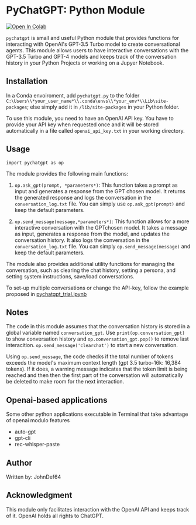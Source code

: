 # PyChatGPT: Python Module
[![Open In Colab](https://colab.research.google.com/assets/colab-badge.svg)](https://colab.research.google.com/github/johndef64/pychatgpt/blob/main/pychatgpt_trial.ipynb) 

`pychatgpt` is small and useful Python module that provides functions for interacting with OpenAI's GPT-3.5 Turbo model to create conversational agents. This module allows users to have interactive conversations with the GPT-3.5 Turbo and GPT-4 models and keeps track of the conversation history in your Python Projects or working on a Jupyer Notebook.



## Installation
In a Conda envoiroment, add `pychatgpt.py` to the folder `C:\Users\\*your_user_name*\\.conda\envs\\*your_env*\\Lib\site-packages`; else simply add it in `/lib/site-packages` in your Python folder.

To use this module, you need to have an OpenAI API key. You have to provide your API key when requested once and it will be stored automatically in a file called `openai_api_key.txt` in your working directory.

## Usage
`import pychatgpt as op`

The module provides the following main functions:

1. `op.ask_gpt(prompt, *parameters*)`: This function takes a prompt as input and generates a response from the GPT chosen model. It returns the generated response and logs the conversation in the `conversation_log.txt` file.
You can simply use `op.ask_gpt(prompt)` and keep the default parameters.

2. `op.send_message(message,*parameters*)`: This function allows for a more interactive conversation with the GPTchosen model. It takes a message as input, generates a response from the model, and updates the conversation history. It also logs the conversation in the `conversation_log.txt` file.
You can simply `op.send_message(message)` and keep the default parameters.

The module also provides additional utility functions for managing the conversation, such as clearing the chat history, setting a persona, and setting system instructions, save/load conversations.

To set-up multiple conversations or change the API-key, follow the example proposed in [pychatgpt_trial.ipynb](https://github.com/johndef64/pychatgpt/blob/main/pychatgpt_trial.ipynb)

## Notes
The code in this module assumes that the conversation history is stored in a global variable named `conversation_gpt`. Use `print(op.conversation_gpt)` to show conversation history and `op.conversation_gpt.pop()` to remove last interacition. `op.send_message('clearchat')` to start a new conversation.

Using `op.send_message`, the code checks if the total number of tokens exceeds the model's maximum context length (gpt 3.5 turbo-16k: 16,384 tokens). If it does, a warning message indicates that the token limit is being reached and then then the first part of the conversation will automatically be deleted to make room for the next interaction.

## Openai-based applications
Some other python applications executable in Terminal that take advantage of openai modulo features
- auto-gpt
- gpt-cli
- rec-whisper-paste

## Author
Written by: JohnDef64 

## Acknowledgment
This module only facilitates interaction with the OpenAI API and keeps track of it. OpenAI holds all rights to ChatGPT.
